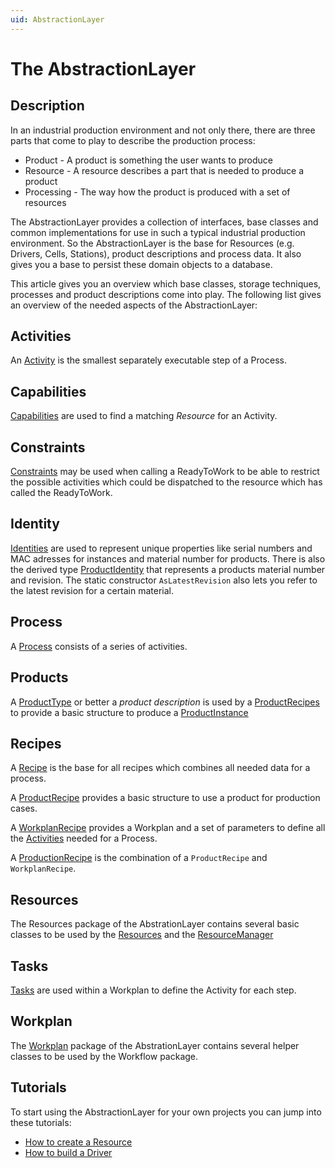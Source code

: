 ```yaml
---
uid: AbstractionLayer
---
```

# The AbstractionLayer

## Description

In an industrial production environment and not only there, there are three parts that come to play to describe the production process:

* Product - A product is something the user wants to produce
* Resource - A resource describes a part that is needed to produce a product
* Processing - The way how the product is produced with a set of resources

The AbstractionLayer provides a collection of interfaces, base classes and common implementations for use in such a typical industrial production environment.
So the AbstractionLayer is the base for Resources (e.g. Drivers, Cells, Stations), product descriptions and process data. It also gives you a base to persist these domain objects to a database.

This article gives you an overview which base classes, storage techniques, processes and product descriptions come into play. The following list gives an overview of the needed aspects of the AbstractionLayer:

## Activities

An [Activity](xref:Activities) is the smallest separately executable step of a Process.

## Capabilities

[Capabilities](xref:Capabilities) are used to find a matching *Resource* for an Activity.

## Constraints

[Constraints](xref:Constraints) may be used when calling a ReadyToWork to be able to restrict the possible activities which could be dispatched to the resource which has called the ReadyToWork.

## Identity

[Identities](xref:Moryx.AbstractionLayer.Identity.IIdentity) are used to represent unique properties like serial numbers and MAC adresses for instances and material number for products. There is also the derived type [ProductIdentity](xref:Moryx.AbstractionLayer.ProductIdentity) that represents a products material number and revision. The static constructor `AsLatestRevision` also lets you refer to the latest revision for a certain material.

## Process

A [Process](xref:Processes) consists of a series of activities.

## Products

A [ProductType](xref:Moryx.AbstractionLayer.Products.IProduct) or better a *product description* is used by a [ProductRecipes](xref:Moryx.AbstractionLayer.Recipes.ProductRecipe) to provide a basic structure to produce a [ProductInstance](xref:Moryx.AbstractionLayer.Products.ProductInstance) 

## Recipes

A [Recipe](xref:Moryx.AbstractionLayer.Recipes.Recipe) is the base for all recipes which combines all needed data for a process.

A [ProductRecipe](xref:Moryx.AbstractionLayer.Recipes.ProductRecipe) provides a basic structure to use a product for production cases.

A [WorkplanRecipe](xref:Moryx.AbstractionLayer.Recipes.WorkplanRecipe) provides a Workplan and a set of parameters to define all the [Activities](xref:Activities) needed for a Process.

A [ProductionRecipe](xref:Moryx.AbstractionLayer.Recipes.ProductionRecipe) is the combination of a `ProductRecipe` and `WorkplanRecipe`.

## Resources

The Resources package of the AbstrationLayer contains several basic classes to be used by the [Resources](xref:Moryx.AbstractionLayer.Resources.IResource) and the [ResourceManager](xref:ResourceManagement)

## Tasks

[Tasks](xref:Tasks) are used within a Workplan to define the Activity for each step.

## Workplan

The [Workplan](xref:Workplans) package of the AbstrationLayer contains several helper classes to be used by the Workflow package.

## Tutorials

To start using the AbstractionLayer for your own projects you can jump into these tutorials:

* [How to create a Resource](Tutorials/HowToCreateResource.md)
* [How to build a Driver](Tutorials/HowToBuildADriver.md)
